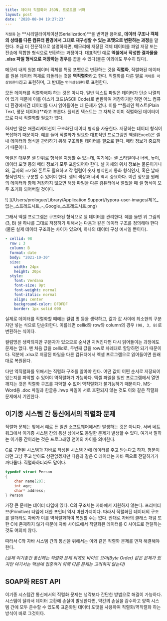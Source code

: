 ```yaml
---
title: 데이터 직렬화와 JSON, 프로토콜 버퍼
layout: post
date: '2020-08-04 19:27:23'
---
```


`직렬화` 는 **시리얼라이제이션(Serialization)**을 번역한 용어로, **데이터 구조나 객체의 상태를 다른 컴퓨터 환경에서 그대로 재구성할 수 있는 포맷으로 변환하는 과정**을 말한다. 조금 더 전문적으로 설명하자면, 메모리에 저장된 객체 데이터를 파일 저장 또는 전송에 적합한 형식으로 변환하는 과정이다. 대표적인 예로 **엑셀에서 작성한 결과물을 .xlsx 파일 형식으로 저장하는 경우**를 꼽을 수 있다(물론 이외에도 무수히 많다).

메모리 내의 원본 데이터 객체를 특정 포맷으로 변환하는 것을 **직렬화**, 직렬화된 데이터를 원본 데이터 객체로 되돌리는 것을 **역직렬화**라고 한다. 직렬화를 다른 말로 `객체를 마샬링한다`라고 표현하며, 그 반대는 `언마샬링한다`로 표현한다. 

모든 데이터를 직렬화해야 하는 것은 아니다. 일반 텍스트 파일은 데이터가 단순 나열되어 있기 때문에 이를 아스키 코드(ASCII Code)로 변환하여 저장하기만 하면 어느 컴퓨터 환경에서건 데이터를 다시 읽어들이는 데 문제가 없다. 이를 **플레인 텍스트(Plain Text, 평문 데이터)**라고 부른다. 플레인 텍스트는 그 자체로 이미 직렬화된 데이터이므로 다시 직렬화할 필요가 없다. 

하지만 많은 애플리케이션이 구조화된 데이터 형식을 사용한다. 저장하는 데이터 형식이 복잡하기 때문이다. 예를 들어 직렬화가 필요한 대표적인 프로그램인 엑셀(Excel)은 셀 내 데이터와 형식을 관리하기 위해 구조화된 데이터를 필요로 한다. 메타 정보가 중요하기 때문이다.  

엑셀은 대부분 셀 단위로 형식을 지정할 수 있는데, 여기에는 셀 스타일이나 너비, 높이, 데이터 포맷 등의 메타 정보가 모두 포함되어야 한다. 셀 자체의 위치 정보는 물론이거니와, 글자의 크기와 폰트도 필요하고 각 컬럼이 숫자 형식인지 통화 형식인지, 혹은 날짜 형식인지도 구분할 수 있어야 한다. 셀의 색상과 너비 역시 중요하다. 이런 정보를 원래의 데이터와 함께 저장하지 않으면 해당 파일을 다른 컴퓨터에서 열었을 때 셀 형식이 모두 초기화 되어버릴 것이다. 

![ ](/Users/prologue/Library/Application Support/typora-user-images/제목_없는_스프레드시트_-_Google_스프레드시트.png)

그래서 엑셀 프로그램은 구조화된 형식으로 셀 데이터를 관리한다. 예를 들면 위 그림의 (3, B) 셀 하나를 그대로 저장하기 위해서는 다음과 같은 데이터 구조를 정의해야 한다(물론 실제 데이터 구조와는 차이가 있으며, 하나의 데이터 구성 예시일 뿐이다). 

```yaml
- cellid: 98
  row : 3
  column: B
  format: date
  body: "2021-10-30"
  size: 
    width: 24px
    height: 20px
  style: 
    font: Verdana
    font-size: 9pt
    font-weight: normal
    font-italic: normal
    align: center
    background-color: DFDFDF
    border: 1px solid 000
```

실제로 데이터를 직렬화할 때에는 컬럼 명 등을 생략하고, 값과 값 사이에 최소한의 구분자만 넣는 식으로 단순화한다. 이를테면 cellid와 row와 column의 경우 `(98, 3, B)`로 변환하는 식이다. 

컬럼명은 생략되지만 구분자가 있으므로 순서만 지켜진다면 다시 읽어들이는 과정에도 문제는 없다. 맨 처음 값을 cellid로, 두번째 값을 row로 차례대로 할당하면 되기 때문이다. 덕분에 .xlsx로 저장된 파일을 다른 컴퓨터에서 엑셀 프로그램으로 읽어들이면 원래대로 복원된다. 

다만 역직렬화를 위해서는 직렬화 구조를 알아야 한다. 어떤 값이 어떤 순서로 저장되어 있는지를 파악할 수 있어야 역직렬화가 가능하다. 엑셀 파일을 일반 프로그램에서 열면 깨지는 것은 직렬화 구조를 파악할 수 없어 역직렬화가 불가능하기 때문이다. MS-Word용 .doc 파일과 한글용 .hwp 파일이 서로 호환되지 않는 것도 이와 같은 직렬화 문제에서 기인한다.  

## 이기종 시스템 간 통신에서의 직렬화 문제 

직렬화 문제는 앞에서 예로 든 일반 소프트웨어에서만 발생하는 것은 아니다. 서버 네트워크에서 이기종 시스템 간의 통신 상에서도 동일한 문제가 발생할 수 있다. 여기서 말하는 이기종 간이라는 것은 프로그래밍 언어의 차이를 의미한다. 

C로 구현된 시스템과 자바로 작성된 시스템 간에 데이터를 주고 받는다고 하자. 평문이라면 그냥 주고 받아도 상관없겠지만 다음과 같은 C 데이터는 자바 쪽으로 전달하기가 까다롭다. 직렬화하더라도 말이다. 

``` C 
typedef struct Person 
{
    char name[20];
    int age; 
    char* address; 
} Person 
```

가장 큰 문제는 데이터 타입에 있다. C의 구조체는 자바에서 지원하지 않는다. 프리미티브(Primitive) 타입에 대한 포인터 역시 마찬가지이다. 따라서 직렬화된 데이터의 구조를 알더라도 자바가 이를 역직렬화하여 복원할 수는 없다. 반대로 자바의 클래스 개념 또한 C에 존재하지 않기 때문에 자바 사이드에서 직렬화된 데이터를 C 사이드로 전달하는 것도 여의치 않다. 

따라서 C와 자바 시스템 간의 통신을 위해서는 이와 같은 직렬화 문제를 먼저 해결해야 한다. 

_(실제 이기종간 통신에는 직렬화 문제 외에도 바이트 오더(Byte Order) 같은 문제가 있지만 여기서는 핵심에 집중하기 위해 다른 문제는 고려하지 않는다)_





## SOAP와 REST API 

이기종 시스템간 통신에서의 직렬화 문제는 생각보다 간단한 방법으로 해결이 가능하다. 시스템이 달라서 데이터 교환에 손실이 발생한다면, 약간의 손실을 감수하고 양쪽 시스템 간에 모두 준수할 수 있도록 표준화된 데이터 포맷을 사용하여 직렬화/역직렬화 하는 방식이 바로 그것이다. 








